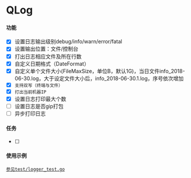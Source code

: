 # QLog

#### 功能
- [x] 设置日志输出级别debug/info/warn/error/fatal
- [x] 设置输出位置：文件/控制台
- [x] 打出日志相应文件及所在行数
- [x] 自定义日期格式（DateFormat）
- [x] 自定义单个文件大小(FileMaxSize，单位B，默认1G)，当日文件info_2018-06-30.log，大于设定文件大小后，info_2018-06-30.1.log，序号依次增加
- [x] `支持双写（终端与文件）`
- [x] `打出当前机器IP`
- [x] 设置日志打印最大个数
- [ ] 设置日志是否gip打包
- [ ] 异步打印日志

#### 任务
- [ ] 

#### 使用示例
[`参见test/logger_test.go`](test/logger_test.go)